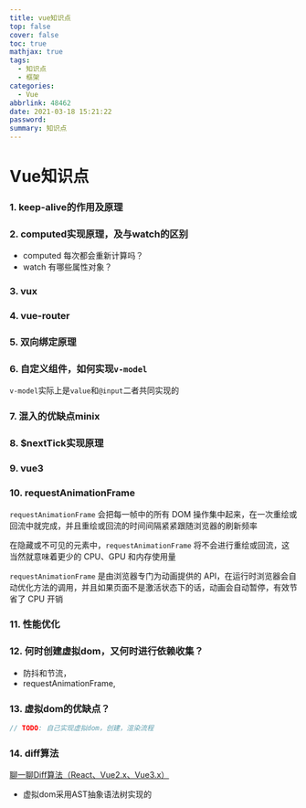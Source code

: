 ```yaml
---
title: vue知识点
top: false
cover: false
toc: true
mathjax: true
tags:
  - 知识点
  - 框架
categories:
  - Vue
abbrlink: 48462
date: 2021-03-18 15:21:22
password:
summary: 知识点
---
```


# Vue知识点

### 1. keep-alive的作用及原理

### 2. computed实现原理，及与watch的区别

- computed 每次都会重新计算吗？
- watch 有哪些属性对象？

### 3. vux

### 4. vue-router

### 5. 双向绑定原理

### 6. 自定义组件，如何实现`v-model`

   `v-model`实际上是`value`和`@input`二者共同实现的

### 7. 混入的优缺点minix
  
### 8. $nextTick实现原理

### 9. vue3

### 10. requestAnimationFrame

   `requestAnimationFrame` 会把每一帧中的所有 DOM 操作集中起来，在一次重绘或回流中就完成，并且重绘或回流的时间间隔紧紧跟随浏览器的刷新频率
   
   在隐藏或不可见的元素中，`requestAnimationFrame` 将不会进行重绘或回流，这当然就意味着更少的 CPU、GPU 和内存使用量
   
   `requestAnimationFrame` 是由浏览器专门为动画提供的 API，在运行时浏览器会自动优化方法的调用，并且如果页面不是激活状态下的话，动画会自动暂停，有效节省了 CPU 开销

### 11. 性能优化

### 12. 何时创建虚拟dom，又何时进行依赖收集？

- 防抖和节流， 
- requestAnimationFrame,

### 13. 虚拟dom的优缺点？

```javascript
// TODO: 自己实现虚拟dom，创建，渲染流程
```

### 14. diff算法

[聊一聊Diff算法（React、Vue2.x、Vue3.x）](https://zhuanlan.zhihu.com/p/149972619)


- 虚拟dom采用AST抽象语法树实现的

